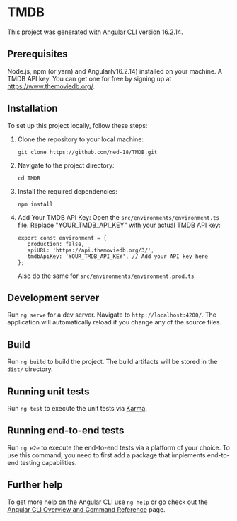 # TMDB

This project was generated with [Angular CLI](https://github.com/angular/angular-cli) version 16.2.14.

## Prerequisites

Node.js, npm (or yarn) and Angular(v16.2.14) installed on your machine.
A TMDB API key. You can get one for free by signing up at https://www.themoviedb.org/.

## Installation

To set up this project locally, follow these steps:

1. Clone the repository to your local machine:

   ```
   git clone https://github.com/ned-18/TMDB.git
   ```

2. Navigate to the project directory:

   ```
   cd TMDB
   ```

3. Install the required dependencies:

   ```
   npm install
   ```

4. Add Your TMDB API Key:
    Open the `src/environments/environment.ts` file.
    Replace "YOUR_TMDB_API_KEY" with your actual TMDB API key:
     ```
    export const environment = {
        production: false,
        apiURL: 'https://api.themoviedb.org/3/',
        tmdbApiKey: 'YOUR_TMDB_API_KEY', // Add your API key here
    };
    ```
    Also do the same for `src/environments/environment.prod.ts`

## Development server

Run `ng serve` for a dev server. Navigate to `http://localhost:4200/`. The application will automatically reload if you change any of the source files.

## Build

Run `ng build` to build the project. The build artifacts will be stored in the `dist/` directory.

## Running unit tests

Run `ng test` to execute the unit tests via [Karma](https://karma-runner.github.io).

## Running end-to-end tests

Run `ng e2e` to execute the end-to-end tests via a platform of your choice. To use this command, you need to first add a package that implements end-to-end testing capabilities.

## Further help

To get more help on the Angular CLI use `ng help` or go check out the [Angular CLI Overview and Command Reference](https://angular.io/cli) page.
